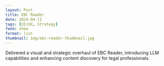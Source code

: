 ```yaml
---
layout: Post
title: EBC Reader
date: 2024-04-11
tags: [UI/UX, Strategy]
feed: show
format: list
thumbnail: img/ebc-reader-thumbnail.jpg
---
```


Delivered a visual and strategic overhaul of EBC Reader, introducing LLM capabilities and enhancing content discovery for legal professionals. 
